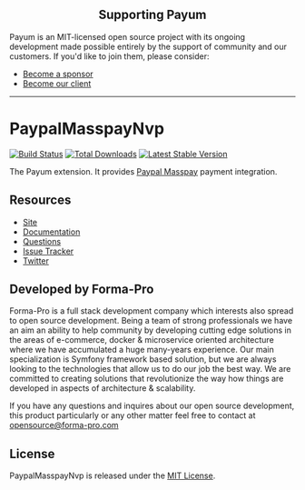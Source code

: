 <h2 align="center">Supporting Payum</h2>

Payum is an MIT-licensed open source project with its ongoing development made possible entirely by the support of community and our customers. If you'd like to join them, please consider:

- [Become a sponsor](https://www.patreon.com/makasim)
- [Become our client](http://forma-pro.com/)

---

# PaypalMasspayNvp
[![Build Status](https://travis-ci.org/Payum/PaypalMasspayNvp.png?branch=master)](https://travis-ci.org/Payum/PaypalMasspayNvp)
[![Total Downloads](https://poser.pugx.org/payum/paypal-masspay-nvp/d/total.png)](https://packagist.org/packages/payum/paypal-masspay-nvp)
[![Latest Stable Version](https://poser.pugx.org/payum/paypal-masspay-nvp/version.png)](https://packagist.org/packages/payum/paypal-masspay-nvp)

The Payum extension. It provides [Paypal Masspay](https://developer.paypal.com/docs/classic/mass-pay/integration-guide/MassPayOverview/) payment integration.

## Resources

* [Site](https://payum.forma-pro.com/)
* [Documentation](https://github.com/Payum/Payum/blob/master/docs/index.md#paypal-masspay)
* [Questions](http://stackoverflow.com/questions/tagged/payum)
* [Issue Tracker](https://github.com/Payum/Payum/issues)
* [Twitter](https://twitter.com/payumphp)

## Developed by Forma-Pro

Forma-Pro is a full stack development company which interests also spread to open source development. 
Being a team of strong professionals we have an aim an ability to help community by developing cutting edge solutions in the areas of e-commerce, docker & microservice oriented architecture where we have accumulated a huge many-years experience. 
Our main specialization is Symfony framework based solution, but we are always looking to the technologies that allow us to do our job the best way. We are committed to creating solutions that revolutionize the way how things are developed in aspects of architecture & scalability.

If you have any questions and inquires about our open source development, this product particularly or any other matter feel free to contact at opensource@forma-pro.com

## License

PaypalMasspayNvp is released under the [MIT License](LICENSE).
